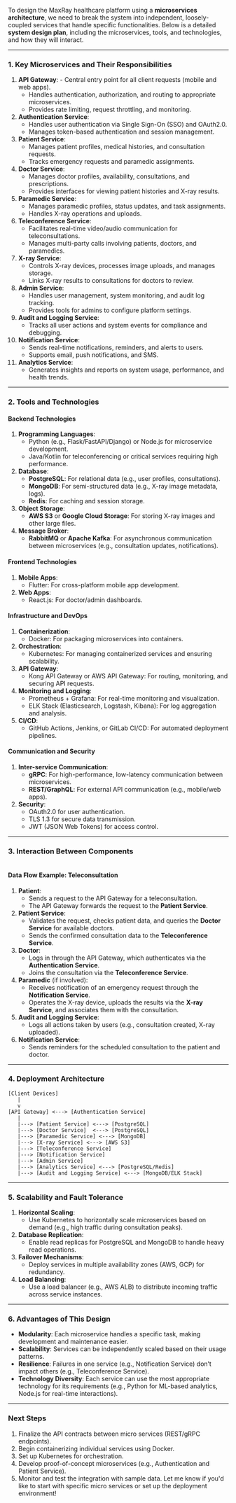 
To design the MaxRay healthcare platform using a **microservices architecture**, we need to break the system into independent, loosely-coupled services that handle specific functionalities. Below is a detailed **system design plan**, including the microservices, tools, and technologies, and how they will interact.

---

### **1. Key Microservices and Their Responsibilities**

1. **API Gateway**:
       - Central entry point for all client requests (mobile and web apps).
    - Handles authentication, authorization, and routing to appropriate microservices.
    - Provides rate limiting, request throttling, and monitoring.
2. **Authentication Service**:
    - Handles user authentication via Single Sign-On (SSO) and OAuth2.0.
    - Manages token-based authentication and session management.
3. **Patient Service**:
    - Manages patient profiles, medical histories, and consultation requests.
    - Tracks emergency requests and paramedic assignments.
4. **Doctor Service**:
    - Manages doctor profiles, availability, consultations, and prescriptions.
    - Provides interfaces for viewing patient histories and X-ray results.
5. **Paramedic Service**:
    - Manages paramedic profiles, status updates, and task assignments.
    - Handles X-ray operations and uploads.
6. **Teleconference Service**:
    - Facilitates real-time video/audio communication for teleconsultations.
    - Manages multi-party calls involving patients, doctors, and paramedics.
7. **X-ray Service**:
    - Controls X-ray devices, processes image uploads, and manages storage.
    - Links X-ray results to consultations for doctors to review.
8. **Admin Service**:
    - Handles user management, system monitoring, and audit log tracking.
    - Provides tools for admins to configure platform settings.
9. **Audit and Logging Service**:
    - Tracks all user actions and system events for compliance and debugging.
10. **Notification Service**:
    - Sends real-time notifications, reminders, and alerts to users.
    - Supports email, push notifications, and SMS.
11. **Analytics Service**:
    - Generates insights and reports on system usage, performance, and health trends.
---
### **2. Tools and Technologies**

#### **Backend Technologies**

1. **Programming Languages**:
    - Python (e.g., Flask/FastAPI/Django) or Node.js for microservice development.
    - Java/Kotlin for teleconferencing or critical services requiring high performance.
2. **Database**:
    - **PostgreSQL**: For relational data (e.g., user profiles, consultations).
    - **MongoDB**: For semi-structured data (e.g., X-ray image metadata, logs).
    - **Redis**: For caching and session storage.
3. **Object Storage**:
    - **AWS S3** or **Google Cloud Storage**: For storing X-ray images and other large files.
4. **Message Broker**:
    - **RabbitMQ** or **Apache Kafka**: For asynchronous communication between microservices (e.g., consultation updates, notifications).
#### **Frontend Technologies**
1. **Mobile Apps**:
    - Flutter: For cross-platform mobile app development.
2. **Web Apps**:
    - React.js: For doctor/admin dashboards.
#### **Infrastructure and DevOps**
1. **Containerization**:
    - Docker: For packaging microservices into containers.
2. **Orchestration**:
    - Kubernetes: For managing containerized services and ensuring scalability.
3. **API Gateway**:
    - Kong API Gateway or AWS API Gateway: For routing, monitoring, and securing API requests.
4. **Monitoring and Logging**:
    - Prometheus + Grafana: For real-time monitoring and visualization.
    - ELK Stack (Elasticsearch, Logstash, Kibana): For log aggregation and analysis.
5. **CI/CD**:
    - GitHub Actions, Jenkins, or GitLab CI/CD: For automated deployment pipelines.
#### **Communication and Security**
1. **Inter-service Communication**:
    - **gRPC**: For high-performance, low-latency communication between microservices.
    - **REST/GraphQL**: For external API communication (e.g., mobile/web apps).
2. **Security**:
    - OAuth2.0 for user authentication.
    - TLS 1.3 for secure data transmission.
    - JWT (JSON Web Tokens) for access control.
---
### **3. Interaction Between Components**
```

```
#### **Data Flow Example: Teleconsultation**

1. **Patient**:
    - Sends a request to the API Gateway for a teleconsultation.
    - The API Gateway forwards the request to the **Patient Service**.
2. **Patient Service**:
    - Validates the request, checks patient data, and queries the **Doctor Service** for available doctors.
    - Sends the confirmed consultation data to the **Teleconference Service**.
3. **Doctor**:
    - Logs in through the API Gateway, which authenticates via the **Authentication Service**.
    - Joins the consultation via the **Teleconference Service**.
4. **Paramedic** (if involved):
    - Receives notification of an emergency request through the **Notification Service**.
    - Operates the X-ray device, uploads the results via the **X-ray Service**, and associates them with the consultation.
5. **Audit and Logging Service**:
    - Logs all actions taken by users (e.g., consultation created, X-ray uploaded).
6. **Notification Service**:
    - Sends reminders for the scheduled consultation to the patient and doctor.

---

### **4. Deployment Architecture**

```PlantUML
[Client Devices]
   |
   v
[API Gateway] <---> [Authentication Service]
   |
   |---> [Patient Service] <---> [PostgreSQL]
   |---> [Doctor Service]  <---> [PostgreSQL]
   |---> [Paramedic Service] <---> [MongoDB]
   |---> [X-ray Service] <---> [AWS S3]
   |---> [Teleconference Service]
   |---> [Notification Service]
   |---> [Admin Service]
   |---> [Analytics Service] <---> [PostgreSQL/Redis]
   |---> [Audit and Logging Service] <---> [MongoDB/ELK Stack]
```

---

### **5. Scalability and Fault Tolerance**

1. **Horizontal Scaling**:
    - Use Kubernetes to horizontally scale microservices based on demand (e.g., high traffic during consultation peaks).
2. **Database Replication**:
    - Enable read replicas for PostgreSQL and MongoDB to handle heavy read operations.
3. **Failover Mechanisms**:
    - Deploy services in multiple availability zones (AWS, GCP) for redundancy.
4. **Load Balancing**:
    - Use a load balancer (e.g., AWS ALB) to distribute incoming traffic across service instances.
---
### **6. Advantages of This Design**
- **Modularity**: Each microservice handles a specific task, making development and maintenance easier.
- **Scalability**: Services can be independently scaled based on their usage patterns.
- **Resilience**: Failures in one service (e.g., Notification Service) don’t impact others (e.g., Teleconference Service).
- **Technology Diversity**: Each service can use the most appropriate technology for its requirements (e.g., Python for ML-based analytics, Node.js for real-time interactions).
---
### **Next Steps**
1. Finalize the API contracts between micro services (REST/gRPC endpoints).
2. Begin containerizing individual services using Docker.
3. Set up Kubernetes for orchestration.
4. Develop proof-of-concept microservices (e.g., Authentication and Patient Service).
5. Monitor and test the integration with sample data.
Let me know if you'd like to start with specific micro services or set up the deployment environment!